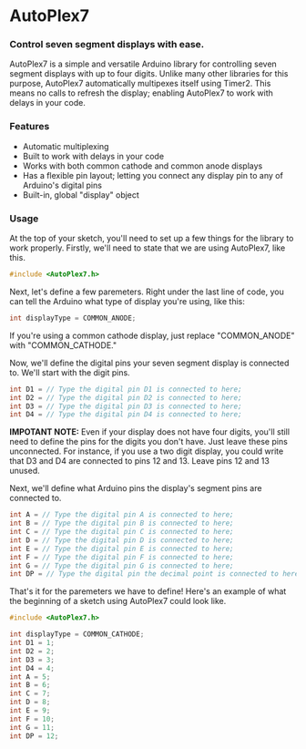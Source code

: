 # AutoPlex7
### Control seven segment displays with ease.

AutoPlex7 is a simple and versatile Arduino library for controlling seven segment displays with up to four digits. Unlike many other libraries for this purpose, AutoPlex7 automatically multipexes itself using Timer2. This means no calls to refresh the display; enabling AutoPlex7 to work with delays in your code.

### Features
- Automatic multiplexing
- Built to work with delays in your code
- Works with both common cathode and common anode displays
- Has a flexible pin layout; letting you connect any display pin to any of Arduino's digital pins
- Built-in, global "display" object

### Usage
At the top of your sketch, you'll need to set up a few things for the library to work properly. Firstly, we'll need to state that we are using AutoPlex7, like this.
```C++
#include <AutoPlex7.h>
```
Next, let's define a few paremeters. Right under the last line of code, you can tell the Arduino what type of display you're using, like this:
```C++
int displayType = COMMON_ANODE;
```
If you're using a common cathode display, just replace "COMMON_ANODE" with "COMMON_CATHODE."

Now, we'll define the digital pins your seven segment display is connected to. We'll start with the digit pins.
```C++
int D1 = // Type the digital pin D1 is connected to here;
int D2 = // Type the digital pin D2 is connected to here;
int D3 = // Type the digital pin D3 is connected to here;
int D4 = // Type the digital pin D4 is connected to here;
```
**IMPOTANT NOTE:** Even if your display does not have four digits, you'll still need to define the pins for the digits you don't have. Just leave these pins unconnected. For instance, if you use a two digit display, you could write that D3 and D4 are connected to pins 12 and 13. Leave pins 12 and 13 unused.

Next, we'll define what Arduino pins the display's segment pins are connected to.
```C++
int A = // Type the digital pin A is connected to here;
int B = // Type the digital pin B is connected to here;
int C = // Type the digital pin C is connected to here;
int D = // Type the digital pin D is connected to here;
int E = // Type the digital pin E is connected to here;
int F = // Type the digital pin F is connected to here;
int G = // Type the digital pin G is connected to here;
int DP = // Type the digital pin the decimal point is connected to here;
```
That's it for the paremeters we have to define! Here's an example of what the beginning of a sketch using AutoPlex7 could look like.
```C++
#include <AutoPlex7.h>

int displayType = COMMON_CATHODE;
int D1 = 1;
int D2 = 2;
int D3 = 3;
int D4 = 4;
int A = 5;
int B = 6;
int C = 7;
int D = 8;
int E = 9;
int F = 10;
int G = 11;
int DP = 12;
```

